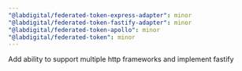 ```yaml
---
"@labdigital/federated-token-express-adapter": minor
"@labdigital/federated-token-fastify-adapter": minor
"@labdigital/federated-token-apollo": minor
"@labdigital/federated-token": minor
---
```


Add ability to support multiple http frameworks and implement fastify
